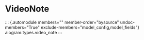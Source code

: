 # VideoNote

::: {.automodule members="" member-order="bysource" undoc-members="True" exclude-members="model_config,model_fields"}
aiogram.types.video_note
:::
